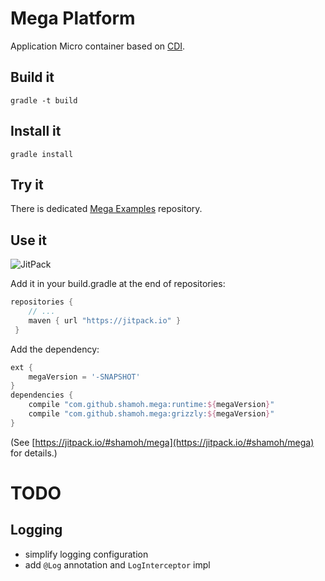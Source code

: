Mega Platform
=============

Application Micro container based on [CDI](http://www.cdi-spec.org/).


Build it
--------

```shell
gradle -t build
```


Install it
----------

```shell
gradle install
```


Try it
------

There is dedicated [Mega Examples](https://github.com/shamoh/mega-examples) repository.


Use it
------

![JitPack](https://img.shields.io/github/tag/shamoh/mega.svg?label=JitPack)

Add it in your build.gradle at the end of repositories:

```groovy
repositories {
    // ...
    maven { url "https://jitpack.io" }
 }
```

Add the dependency:

```groovy
ext {
    megaVersion = '-SNAPSHOT'
}
dependencies {
    compile "com.github.shamoh.mega:runtime:${megaVersion}"
    compile "com.github.shamoh.mega:grizzly:${megaVersion}"
}
```

(See [https://jitpack.io/#shamoh/mega](https://jitpack.io/#shamoh/mega) for details.)


TODO
====

Logging
-------

- simplify logging configuration
- add `@Log` annotation and `LogInterceptor` impl

